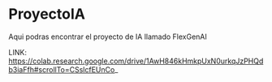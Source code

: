 # ProyectoIA
Aqui podras encontrar el proyecto de IA llamado FlexGenAI

LINK: https://colab.research.google.com/drive/1AwH846kHmkpUxN0urkqJzPHQdb3iaFfh#scrollTo=CSslcfEUnCo_
